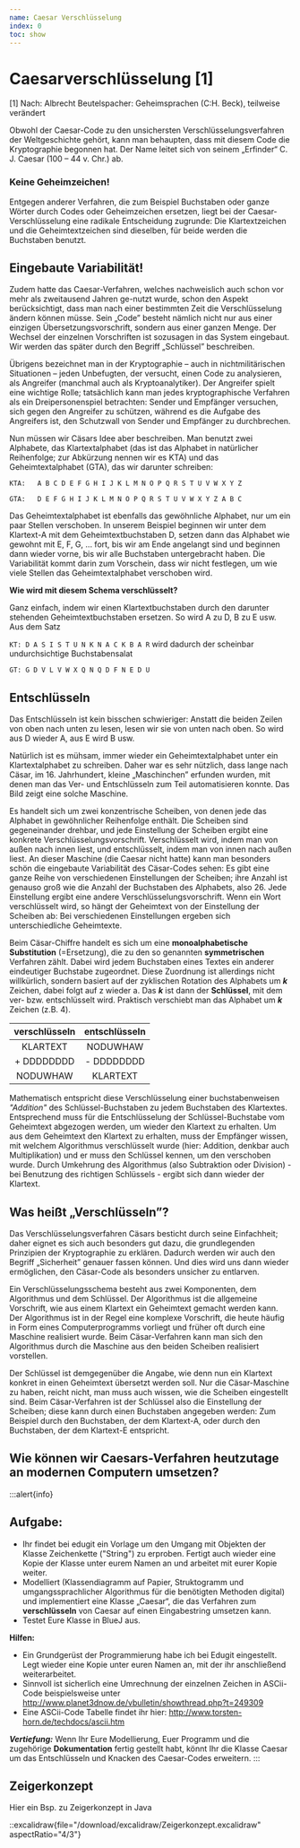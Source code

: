 ```yaml
---
name: Caesar Verschlüsselung
index: 0
toc: show
---
```


# Caesarverschlüsselung [1]

[1] Nach: Albrecht Beutelspacher: Geheimsprachen (C:H. Beck), teilweise verändert

Obwohl der Caesar-Code zu den unsichersten Verschlüsselungsverfahren der Weltgeschichte gehört, kann man behaupten, dass mit diesem Code die Kryptographie begonnen hat. Der Name leitet sich von seinem „Erfinder“ C. J. Caesar (100 – 44 v. Chr.) ab.

### Keine Geheimzeichen!
Entgegen anderer Verfahren, die zum Beispiel Buchstaben oder ganze Wörter durch Codes oder Geheimzeichen ersetzen, liegt bei der Caesar-Verschlüsselung eine radikale Entscheidung zugrunde: Die Klartextzeichen und die Geheimtextzeichen sind dieselben, für beide werden die Buchstaben benutzt.
## Eingebaute Variabilität!
Zudem hatte das Caesar-Verfahren, welches nachweislich auch schon vor mehr als zweitausend Jahren ge-nutzt wurde, schon den Aspekt berücksichtigt, dass man nach einer bestimmten Zeit die Verschlüsselung ändern können müsse. Sein „Code” besteht nämlich nicht nur aus einer einzigen Übersetzungsvorschrift, sondern aus einer ganzen Menge. Der Wechsel der einzelnen Vorschriften ist sozusagen in das System eingebaut. Wir werden das später durch den Begriff „Schlüssel” beschreiben.

Übrigens bezeichnet man in der Kryptographie – auch in nichtmilitärischen Situationen – jeden Unbefugten, der versucht, einen Code zu analysieren, als Angreifer (manchmal auch als Kryptoanalytiker). Der Angreifer spielt eine wichtige Rolle; tatsächlich kann man jedes kryptographische Verfahren als ein Dreipersonenspiel betrachten: Sender und Empfänger versuchen, sich gegen den Angreifer zu schützen, während es die Aufgabe des Angreifers ist, den Schutzwall von Sender und Empfänger zu durchbrechen.

Nun müssen wir Cäsars Idee aber beschreiben. Man benutzt zwei Alphabete, das Klartextalphabet (das ist das Alphabet in natürlicher Reihenfolge; zur Abkürzung nennen wir es KTA) und das Geheimtextalphabet (GTA), das wir darunter schreiben:

`KTA:	A B C D E F G H I J K L M N O P Q R S T U V W X Y Z`

`GTA:	D E F G H I J K L M N O P Q R S T U V W X Y Z A B C`

Das Geheimtextalphabet ist ebenfalls das gewöhnliche Alphabet, nur um ein paar Stellen verschoben. In unserem Beispiel beginnen wir unter dem Klartext-A mit dem Geheimtextbuchstaben D, setzen dann das Alphabet wie gewohnt mit E, F, G, ... fort, bis wir am Ende angelangt sind und beginnen dann wieder vorne, bis wir alle Buchstaben untergebracht haben. Die Variabilität kommt darin zum Vorschein, dass wir nicht festlegen, um wie viele Stellen das Geheimtextalphabet verschoben wird.

**Wie wird mit diesem Schema verschlüsselt?** 

Ganz einfach, indem wir einen Klartextbuchstaben durch den darunter stehenden Geheimtextbuchstaben ersetzen. So wird A zu D, B zu E usw. Aus dem Satz 

`KT: D A S I S T U N K N A C K B A R` wird dadurch der scheinbar undurchsichtige Buchstabensalat

`GT: G D V L V W X Q N Q D F N E D U`

## Entschlüsseln
Das Entschlüsseln ist kein bisschen schwieriger: Anstatt die beiden Zeilen von oben nach unten zu lesen, lesen wir sie von unten nach oben. So wird aus D wieder A, aus E wird B usw.

Natürlich ist es mühsam, immer wieder ein Geheimtextalphabet unter ein Klartextalphabet zu schreiben. Daher war es sehr nützlich, dass lange nach Cäsar, im 16. Jahrhundert, kleine „Maschinchen” erfunden wurden, mit denen man das Ver- und Entschlüsseln zum Teil automatisieren konnte. Das Bild zeigt eine solche Maschine.

Es handelt sich um zwei konzentrische Scheiben, von denen jede das Alphabet in gewöhnlicher Reihenfolge enthält. Die Scheiben sind gegeneinander drehbar, und jede Einstellung der Scheiben ergibt eine konkrete Verschlüsselungsvorschrift. Verschlüsselt wird, indem man von außen nach innen liest, und entschlüsselt, indem man von innen nach außen liest.
An dieser Maschine (die Caesar nicht hatte) kann man besonders schön die eingebaute Variabilität des Cäsar-Codes sehen: Es gibt eine ganze Reihe von verschiedenen Einstellungen der Scheiben; ihre Anzahl ist genauso groß wie die Anzahl der Buchstaben des Alphabets, also 26. Jede Einstellung ergibt eine andere Verschlüsselungsvorschrift. Wenn ein Wort verschlüsselt wird, so hängt der Geheimtext von der Einstellung der Scheiben ab: Bei verschiedenen Einstellungen ergeben sich unterschiedliche Geheimtexte.

Beim Cäsar-Chiffre handelt es sich um eine **monoalphabetische Substitution** (=Ersetzung), die zu den so genannten **symmetrischen** Verfahren zählt. Dabei wird jedem Buchstaben eines Textes ein anderer eindeutiger Buchstabe zugeordnet. Diese Zuordnung ist allerdings nicht willkürlich, sondern basiert auf der zyklischen Rotation des Alphabets um **_k_** Zeichen, dabei folgt auf z wieder a. Das **_k_** ist dann der **Schlüssel**, mit dem ver- bzw. entschlüsselt wird. Praktisch verschiebt man das Alphabet um **_k_** Zeichen (z.B. 4).

|verschlüsseln	|	entschlüsseln|
|:-:            |:-:             |
|  KLARTEXT     |    NODUWHAW    |
|+ DDDDDDDD     | - DDDDDDDD     |
|  NODUWHAW	 	|  KLARTEXT      |

  
Mathematisch entspricht diese Verschlüsselung einer buchstabenweisen _"Addition"_ des Schlüssel-Buchstaben zu jedem Buchstaben des Klartextes. Entsprechend muss für die Entschlüsselung der Schlüssel-Buchstabe vom Geheimtext abgezogen werden, um wieder den Klartext zu erhalten. 
Um aus dem Geheimtext den Klartext zu erhalten, muss der Empfänger wissen, mit welchem Algorithmus verschlüsselt wurde (hier: Addition, denkbar auch Multiplikation) und er muss den Schlüssel kennen, um den verschoben wurde. Durch Umkehrung des Algorithmus (also Subtraktion oder Division) - bei Benutzung des richtigen Schlüssels - ergibt sich dann wieder der Klartext. 

## Was heißt „Verschlüsseln”?
Das Verschlüsselungsverfahren Cäsars besticht durch seine Einfachheit; daher eignet es sich auch besonders gut dazu, die grundlegenden Prinzipien der Kryptographie zu erklären. Dadurch werden wir auch den Begriff „Sicherheit” genauer fassen können. Und dies wird uns dann wieder ermöglichen, den Cäsar-Code als besonders unsicher zu entlarven.

Ein Verschlüsselungsschema besteht aus zwei Komponenten, dem Algorithmus und dem Schlüssel. Der Algorithmus ist die allgemeine Vorschrift, wie aus einem Klartext ein Geheimtext gemacht werden kann. Der Algorithmus ist in der Regel eine komplexe Vorschrift, die heute häufig in Form eines Computerprogramms vorliegt und früher oft durch eine Maschine realisiert wurde. Beim Cäsar-Verfahren kann man sich den Algorithmus durch die Maschine aus den beiden Scheiben realisiert vorstellen.

Der Schlüssel ist demgegenüber die Angabe, wie denn nun ein Klartext konkret in einen Geheimtext übersetzt werden soll. Nur die Cäsar-Maschine zu haben, reicht nicht, man muss auch wissen, wie die Scheiben eingestellt sind. Beim Cäsar-Verfahren ist der Schlüssel also die Einstellung der Scheiben; diese kann durch einen Buchstaben angegeben werden: Zum Beispiel durch den Buchstaben, der dem Klartext-A, oder durch den Buchstaben, der dem Klartext-E entspricht.

## Wie können wir Caesars-Verfahren heutzutage an modernen Computern umsetzen? 
:::alert{info}
## Aufgabe:
- Ihr findet bei edugit ein Vorlage um den Umgang mit Objekten der Klasse Zeichenkette ("String") zu erproben. Fertigt auch wieder eine Kopie der Klasse unter eurem Namen an und arbeitet mit eurer Kopie weiter.
- Modelliert (Klassendiagramm auf Papier, Struktogramm und umgangssprachlicher Algorithmus für die benötigten Methoden digital) und implementiert eine Klasse „Caesar“, die das Verfahren zum **verschlüsseln** von Caesar auf einen Eingabestring umsetzen kann. 
-	Testet Eure Klasse in BlueJ aus.

**Hilfen:**

+ Ein Grundgerüst der Programmierung habe ich bei Edugit eingestellt. Legt wieder eine Kopie unter euren Namen an, mit der ihr anschließend weiterarbeitet.
+ Sinnvoll ist sicherlich eine Umrechnung der einzelnen Zeichen in ASCii-Code beispielsweise unter http://www.planet3dnow.de/vbulletin/showthread.php?t=249309 
+ Eine ASCii-Code Tabelle findet ihr hier: http://www.torsten-horn.de/techdocs/ascii.htm

**_Vertiefung:_**
Wenn Ihr Eure Modellierung, Euer Programm und die zugehörige **Dokumentation** fertig gestellt habt, könnt Ihr die Klasse Caesar um das Entschlüsseln und Knacken des Caesar-Codes erweitern.
:::


## Zeigerkonzept

Hier ein Bsp. zu Zeigerkonzept in Java

::excalidraw{file="/download/excalidraw/Zeigerkonzept.excalidraw" aspectRatio="4/3"}
